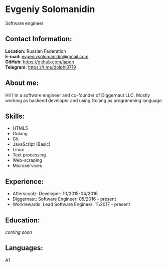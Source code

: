 # Evgeniy Solomanidin

Software engineer

## Contact Information:
**Location:** Russian Federation  
**E-mail:** evgeniysolomanidin@gmail.com  
**GitHub:** https://github.com/iapon  
**Telegram:** https://t.me/dolphi8719

## About me:
Hi! I'm a software engineer and co-founder of Diggernaut LLC. Mostly working as backend developer and using Golang as programming language.

## Skills:
* HTML5
* Golang
* Git
* JavaScript (Basic)
* Linux
* Text processing
* Web-scraping
* Microservices


## Experience:
* Afterscoolz:
    Developer: 10/2015-04/2016
* Diggernaut:
    Software Engineer: 05/2016 - present
* Workrewards:
    Lead Software Engineer: 11\2017 - present
    
## Education:
*coming soon*

## Languages:
A1